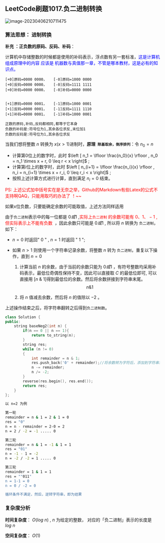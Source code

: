 ## LeetCode刷题1017.负二进制转换

![image-20230406210711475](https://blog-1304436410.cos.ap-beijing.myqcloud.com/leetcode/202304062107564.png)



### **算法思想**： 进制转换

**补充 ：正负数的原码、反码、补码**：

计算机中存储整数的时候都是使用的补码表示，浮点数有另一套标准，<font color='blue'>这是计算机组成原理中的内容 应该是 机器数与真值那一章，不管是哪本教材，这是必有的知识点。</font>

```
[+0]原码=0000 0000，   [-0]原码=1000 0000
[+0]反码=0000 0000，   [-0]反码=1111 1111
[+0]补码=0000 0000，   [-0]补码=0000 0000   


[+1]原码=0000 0001，   [-1]原码=1000 0001
[+1]反码=0000 0001，   [-1]反码=1111 1110
[+1]补码=0000 0001，   [-1]补码=1000 0001  

正数的原码,补码,反码都相同,都等于它本身
负数的补码是:符号位为1,其余各位求反,末位加1
负数的反码是:符号位为1,其余各位求反
```

当我们想将整数 $n$ 转换为 $x(x>1)$进制时，**原理` 除基取余，倒序排列`**：令 $n_0 = n$ 

- 计算第0位上的数字时，此时 $\left [ n_1 =  \lfloor \frac{n_0}{x} \rfloor , n_0 = n_1 \times x + r, 0 \leq r < x \right]$ ;
- 计算第i位上的数字时，此时 $\left [ n_{i+1} = \lfloor \frac{n_i}{x} \rfloor , n_i = n_{i+1} \times x + r_i, 0 \leq r_i < x \right]$ ;
- 按照上述计算方式进行计算，直到满足 $n_i = 0$ 结束。

<font color = 'red'>PS:	上述公式加中括号实在是无奈之举，Github的Markdown有些Latex的公式不支持啊QAQ，只能用取巧的办法了 ！~~ </font>

如果x位负数，只要能确定余数的可能取值，上述方法同样适用

由于`负二进制`表示中的每一位都是 $0或1$  ,<font color = 'red'>实际上`负二进制` 的余数可能有 $0、1、-1$ , 但实际表示上不能有负数 </font> ，因此余数只可能是 $0或1$ , 所以将 $n$ 转换为 `负二进制`，如下：

- $n=0$ 时返回" $0$ " , $n = 1$ 时返回 " $1$ ";

- 如果 $n > 1$ 则使用一个字符串记录余数，将整数 $n$ 转为 `负二进制`，重复以下操作，直到 $n = 0$

  1. 计算当前 $n$ 的余数，由于当前的余数只能为 $0或1$ ，有符号整数均采用补码表示，最低位奇偶性保持不变，因此可以直接取 $C$ 的最低位即可, 可以直接用 $\left[ n \ \& \ 1 \right]$​ 得到最低位的余数。然后将余数拼接到字符串末尾。
     $$
     n \& 1
     $$
     

  2. 将 $n$ 值减去余数，然后将 $n$ 的值除以 $-2$ 。

上述操作结束之后，将字符串翻转之后得到`负二进制数`。

```C++
class Solution {
public:
    string baseNeg2(int n) {
        if(n == 0 || n == 1){
            return to_string(n);
        }
        string res;
        while (n != 0)
        {
            int remainder = n & 1;
            res.push_back('0' + remainder);//将余数转为字符后，添加到字符串末尾
            n -= remainder;
            n /= -2;
        }
        reverse(res.begin(), res.end());
        return res;
    }
};
```

```bash
以 n=2 为例

第一轮
remainder = n & 1 = 2 & 1 = 0
res = "0"
n = n - remainder = 2-0 = 2
n = 2 / -2 = -1 ..... 0

第二轮
remainder = n & 1 = -1 & 1 = 1
res = "01"
n = -1 - 1 = -2
n = -2 / -2 = 1 ..... 0

第三轮
remainder = 1 & 1 = 1
res = ""011"
n = 1-1 = 0
n = 0 / -2 = 0

循环条件不满足，然后，逆转字符串，即为结果
```

### **复杂度分析**

**时间复杂度**： $O(log \ n)$  ,  $n$ 为给定的整数， 对应的「负二进制」表示的长度是 $log \ n$

**空间复杂度**： $O(1)$ 
